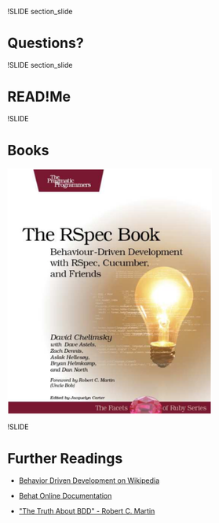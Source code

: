 !SLIDE section_slide
# Questions?

!SLIDE section_slide
# READ!Me


!SLIDE
# Books

<img src="rspec_book.png" height="500px">


!SLIDE
# Further Readings

* [Behavior Driven Development on Wikipedia](https://en.wikipedia.org/wiki/Behavior-driven_development)

* [Behat Online Documentation](http://docs.behat.org/)

* ["The Truth About BDD" - Robert C. Martin](https://sites.google.com/site/unclebobconsultingllc/the-truth-about-bdd)




